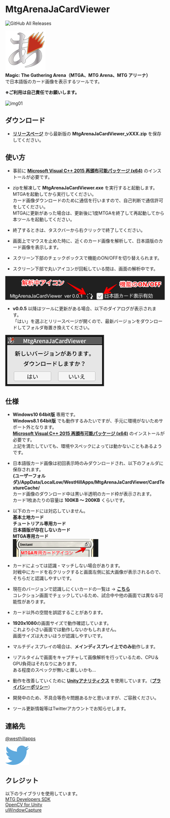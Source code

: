 # MtgArenaJaCardViewer

![GitHub All Releases](https://img.shields.io/github/downloads/westhillapps/mtgarenajacardviewer/total.svg)  

![imgicon](https://raw.githubusercontent.com/WestHillApps/westhillapps.github.io/master/res/mtga-ja-card-viewer-icon.png)  
**Magic: The Gathering Arena（MTGA、MTG Arena、MTG アリーナ）**  
で日本語版のカード画像を表示するツールです。  

**※ご利用は自己責任でお願いします。**  
<br />
![img01](https://raw.githubusercontent.com/WestHillApps/westhillapps.github.io/master/res/mtga-ja-card-viewer-01.gif)  

## ダウンロード
* [**リリースページ**](https://github.com/WestHillApps/MtgArenaJaCardViewer/releases) から最新版の **MtgArenaJaCardViewer_vXXX.zip** を保存してください。  

## 使い方
* 事前に [**Microsoft Visual C++ 2015 再頒布可能パッケージ (x64)**](https://www.microsoft.com/ja-jp/download/details.aspx?id=53840) のインストールが必要です。  

* zipを解凍して **MtgArenaJaCardViewer.exe** を実行すると起動します。  
MTGAを起動してから実行してください。  
カード画像ダウンロードのために通信を行いますので、自己判断で通信許可をしてください。  
MTGAに更新があった場合は、更新後に1度MTGAを終了して再起動してから本ツールを起動してください。  

* 終了するときは、タスクバーから右クリックで終了してください。  

* 画面上でマウスを止めた時に、近くのカード画像を解析して、日本語版のカード画像を表示します。

* スクリーン下部のチェックボックスで機能のON/OFFを切り替えられます。

* スクリーン下部で丸いアイコンが回転している間は、画面の解析中です。  

![img02](https://raw.githubusercontent.com/WestHillApps/westhillapps.github.io/master/res/mtga-ja-card-viewer-02.png)  

* **v0.0.5** 以降はツールに更新がある場合、以下のダイアログが表示されます。  
「はい」を選ぶとリリースページが開くので、最新バージョンをダウンロードしてフォルダ毎置き換えてください。  

![img04](https://raw.githubusercontent.com/WestHillApps/westhillapps.github.io/master/res/mtga-ja-card-viewer-04.png)

## 仕様
* **Windows10 64bit版** 専用です。  
**Windows8.1 64bit版** でも動作するみたいですが、手元に環境がないためサポート外となります。    
 [**Microsoft Visual C++ 2015 再頒布可能パッケージ (x64)**](https://www.microsoft.com/ja-jp/download/details.aspx?id=53840) のインストールが必要です。  
上記を満たしていても、環境やスペックによっては動かないこともあるようです。  

* 日本語版カード画像は初回表示時のみダウンロードされ、以下のフォルダに保存されます。  
**{ユーザーフォルダ}/AppData/LocalLow/WestHillApps/MtgArenaJaCardViewer/CardTextureCache/**  
カード画像のダウンロード中は黒い半透明のカード枠が表示されます。  
カード1枚あたりの容量は **100KB ～ 200KB** くらいです。  

* 以下のカードには対応していません。  
**基本土地カード**  
**チュートリアル専用カード**  
**日本語版が存在しないカード**  
**MTGA専用カード**  
![img03](https://raw.githubusercontent.com/WestHillApps/westhillapps.github.io/master/res/mtga-ja-card-viewer-03.png)  

* カードによっては認識・マッチしない場合があります。  
対戦中にカードを右クリックすると画面左側に拡大画像が表示されるので、そちらだと認識しやすいです。

* 現在のバージョンで認識しにくいカードの一覧は → [**こちら**](https://github.com/WestHillApps/MtgArenaJaCardViewer/blob/master/UnmatchCardMemo.txt)  
コレクション画面でチェックしているため、試合中や他の画面では異なる可能性があります。  

* カード以外の空間を誤認することがあります。  

* **1920x1080**の画面サイズで動作確認しています。  
これより小さい画面では動作しないかもしれません。  
画面サイズは大きいほうが認識しやすいです。

* マルチディスプレイの場合は、**メインディスプレイ上でのみ**動作します。  

* リアルタイムで画面をキャプチャして画像解析を行っているため、CPU＆GPU負荷はそれなりにあります。  
ある程度のスペックが無いと厳しいかも…

* 動作を改善していくために [**Unityアナリティクス**](https://unity.com/solutions/analytics) を使用しています。（[**プライバシーポリシー**](https://unity3d.com/legal/privacy-policy)）

* 開発中のため、不具合等色々問題あるかと思いますが、ご容赦ください。

* ツール更新情報等はTwitterアカウントでお知らせします。

## 連絡先
[@westhillapps](https://twitter.com/westhillapps)  

<a href="https://twitter.com/westhillapps">
<img alt="Follow me on Twitter"
src="https://raw.githubusercontent.com/WestHillApps/westhillapps.github.io/master/res/twitter.png" width="75"/>
</a>

## クレジット
以下のライブラリを使用しています。  
[MTG Developers SDK](https://magicthegathering.io/)  
[OpenCV for Unity](https://assetstore.unity.com/packages/tools/integration/opencv-for-unity-21088)  
[uWindowCapture](https://github.com/hecomi/uWindowCapture)  